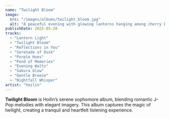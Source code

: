 ```yaml
---
name: "Twilight Bloom"
image:
  src: "/images/albums/twilight_bloom.jpg"
  alt: "A peaceful evening with glowing lanterns hanging among cherry blossoms, a soft purple-pink sky, and gentle reflections in a calm pond, evoking serenity and romance."
publishDate: 2025-05-20
tracks:
  - "Lantern Light"
  - "Twilight Bloom"
  - "Reflections in You"
  - "Serenade of Dusk"
  - "Purple Hues"
  - "Pond of Memories"
  - "Evening Waltz"
  - "Sakura Glow"
  - "Gentle Breeze"
  - "Nightfall Whisper"
artist: "hoilin"
---
```


**Twilight Bloom** is Hoilin’s serene sophomore album, blending romantic J-Pop melodies with elegant imagery. This album captures the magic of twilight, creating a tranquil and heartfelt listening experience.
